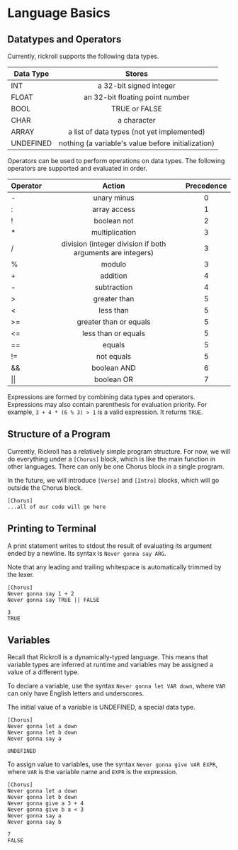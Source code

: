# Language Basics

## Datatypes and Operators
Currently, rickroll supports the following data types.

| Data Type   | Stores                                                        |
|-------------|:-------------------------------------------------------------:|
| INT         | a 32-bit signed integer                                       |
| FLOAT       | an 32-bit floating point number                               |
| BOOL        | TRUE or FALSE                                                 | 
| CHAR        | a character                                                   | 
| ARRAY       | a list of data types (not yet implemented)                    | 
| UNDEFINED   | nothing (a variable's value before initialization)            | 

Operators can be used to perform operations on data types. The following operators are supported and evaluated in order.

| Operator | Action                                                      | Precedence    |
|----------|:-----------------------------------------------------------:|:-------------:|
| -        |  unary minus                                                | 0             |
| :        |  array access                                               | 1             |
| !        |  boolean not                                                | 2             |
| *        |  multiplication                                             | 3             |
| /        |  division (integer division if both arguments are integers) | 3             |
| %        |  modulo                                                     | 3             |
| +        |  addition                                                   | 4             |
| -        |  subtraction                                                | 4             |
| >        |  greater than                                               | 5             |
| <        |  less than                                                  | 5             |
| >=       |  greater than or equals                                     | 5             |
| <=       |  less than or equals                                        | 5             |
| ==       |  equals                                                     | 5             |
| !=       |  not equals                                                 | 5             |
| &&       |  boolean AND                                                | 6             |
| \|\|     |  boolean OR                                                 | 7             |

Expressions are formed by combining data types and operators. Expressions may also contain parenthesis for evaluation priority. For example, ```3 + 4 * (6 % 3) > 1``` is a valid expression. It returns ```TRUE```.

## Structure of a Program

Currently, Rickroll has a relatively simple program structure. For now, we will do everything under a ```[Chorus]``` block, which is like the main function in other languages. There can only be one Chorus block in a single program.

In the future, we will introduce ```[Verse]``` and ```[Intro]``` blocks, which will go outside the Chorus block.

```
[Chorus]
...all of our code will go here
```

## Printing to Terminal

A print statement writes to stdout the result of evaluating its argument ended by a newline. Its syntax is ```Never gonna say ARG```.

Note that any leading and trailing whitespace is automatically trimmed by the lexer.

```
[Chorus]
Never gonna say 1 + 2
Never gonna say TRUE || FALSE
```

```
3
TRUE
```

## Variables

Recall that Rickroll is a dynamically-typed language. This means that variable types are inferred at runtime and variables may be assigned a value of a different type.

To declare a variable, use the syntax ```Never gonna let VAR down```, where ```VAR``` can only have English letters and underscores.

The initial value of a variable is UNDEFINED, a special data type.

```
[Chorus]
Never gonna let a down
Never gonna let b down
Never gonna say a
```

```
UNDEFINED
```

To assign value to variables, use the syntax ```Never gonna give VAR EXPR```, where ```VAR``` is the variable name and ```EXPR``` is the expression.

```
[Chorus]
Never gonna let a down
Never gonna let b down
Never gonna give a 3 + 4
Never gonna give b a < 3
Never gonna say a
Never gonna say b
```

```
7
FALSE
```
